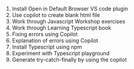 1. Install Open in Default Browser VS code plugin
2. Use copilot to create blank html file
3. Work through Javascript Workshop exercises
4. Work through Learning Typescript book
5. Fixing errors using Copilot
6. Explanation of errors using Copilot
7. Install Typescript using npm
8. Experiment with Typescript playground
9. Generate try-catch-finally by using the copilot